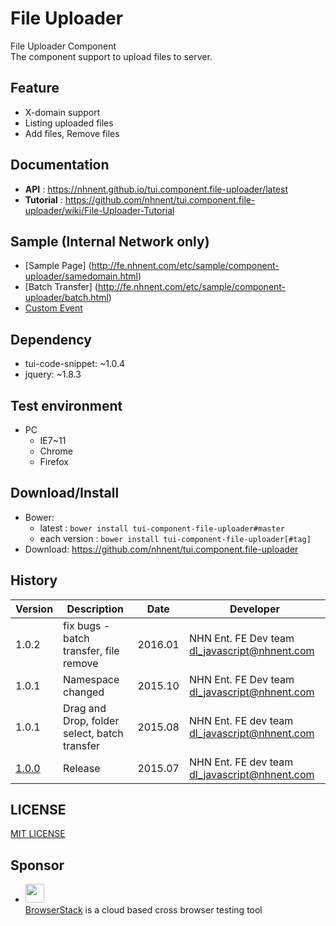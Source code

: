 File Uploader
===============
File Uploader Component<br>
The component support to upload files to server.

## Feature
* X-domain support
* Listing uploaded files
* Add files, Remove files

## Documentation
* **API** : https://nhnent.github.io/tui.component.file-uploader/latest
* **Tutorial** : https://github.com/nhnent/tui.component.file-uploader/wiki/File-Uploader-Tutorial

## Sample (Internal Network only)
* [Sample Page] (http://fe.nhnent.com/etc/sample/component-uploader/samedomain.html)
* [Batch Transfer] (http://fe.nhnent.com/etc/sample/component-uploader/batch.html)
* [Custom Event](http://fe.nhnent.com/etc/sample/component-uploader/custom.html)

## Dependency
* tui-code-snippet: ~1.0.4
* jquery: ~1.8.3

## Test environment
* PC
	* IE7~11
    * Chrome
    * Firefox

## Download/Install
* Bower:
   * latest : `bower install tui-component-file-uploader#master`
   * each version : `bower install tui-component-file-uploader[#tag]`
* Download: https://github.com/nhnent/tui.component.file-uploader

## History
| Version | Description | Date | Developer |
| ---- | ---- | ---- | ---- |
| 1.0.2 | fix bugs - batch transfer, file remove | 2016.01 | NHN Ent. FE Dev team <dl_javascript@nhnent.com> |
| 1.0.1 | Namespace changed | 2015.10 | NHN Ent. FE Dev team <dl_javascript@nhnent.com> |
| 1.0.1 | Drag and Drop, folder select, batch transfer | 2015.08 | NHN Ent. FE dev team <dl_javascript@nhnent.com> |
| <a href="http://nhnent.github.io/tui.component.file-uploader/1.0.0/">1.0.0</a> | Release | 2015.07 | NHN Ent. FE dev team <dl_javascript@nhnent.com> |

## LICENSE
[MIT LICENSE](LICENSE)

## Sponsor
* <img src="https://cloud.githubusercontent.com/assets/12269563/12287774/8cf4d2c0-ba12-11e5-9fa8-0a9c452cca05.png" height="30"><br>
 [BrowserStack](https://www.browserstack.com/) is a cloud based cross browser testing tool
